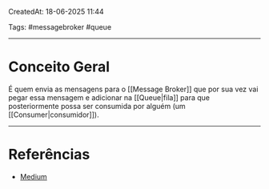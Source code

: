CreatedAt: 18-06-2025 11:44

Tags: #messagebroker #queue 

---
# Conceito Geral
É quem envia as mensagens para o [[Message Broker]] que por sua vez vai pegar essa mensagem e adicionar na [[Queue|fila]] para que posteriormente possa ser consumida por alguém (um [[Consumer|consumidor]]).

---
# Referências
- [Medium](https://medium.com/@devbrito91/mensageria-1330c6032049)